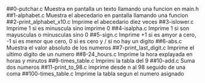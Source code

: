 ##0-putchar.c
Muestra en pantalla un texto llamando una funcion en main.h
##1-alphabet.c
Muestra el abecedario en pantalla llamando una funcion
##2-print_alphabet_x10.c
Imprime el abecedario diez veces
##3-islower.c
Imprime 1 si es minuscula sino imprime 0
##4-isalpha.c
Imprime 1 si son mayusculas o minusculas sino 0
##5-sign.c
Imprime  +1 si es amyor a cero, -1 si es menor que cero, 0 si es cero y / si no hay un digito
##6-abs.c
Muestra el valor absoluto de los numeros
##7-print_last_digit.c
Imprime el ultimo digito de un numero
##8-24_hours.c
Imprime la hora explayada en horas y minutos
##9-times_table.c
Imprimi la tabla del 9
##10-add.c
Suma dos numeros
##11-print_to_98.c
imprime desde n al 98 seguido de una coma
##100-times_table.c
Imprime la tabla segun el numero asignado
